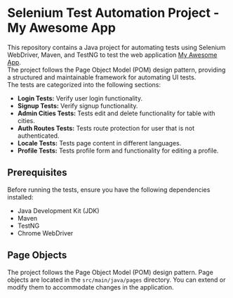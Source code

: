 # Selenium Test Automation Project - My Awesome App

This repository contains a Java project for automating tests using Selenium WebDriver,
Maven, and TestNG to test the web application [My Awesome App](https://vue-demo.daniel-avellaneda.com/).<br />
The project follows the Page Object Model (POM) design pattern, providing a structured and maintainable
framework for automating UI tests.<br /> The tests are categorized into the following sections:

- **Login Tests:** Verify user login functionality.
- **Signup Tests:** Verify signup functionality.
- **Admin Cities Tests:** Tests edit and delete functionality for table with cities.
- **Auth Routes Tests:** Tests route protection for user that is not authenticated.
- **Locale Tests:** Tests page content in different languages.
- **Profile Tests:** Tests profile form and functionality for editing a profile.

## Prerequisites

Before running the tests, ensure you have the following dependencies installed:

- Java Development Kit (JDK)
- Maven
- TestNG
- Chrome WebDriver

## Page Objects

The project follows the Page Object Model (POM) design pattern.
Page objects are located in the `src/main/java/pages` directory. You can extend or modify them to accommodate changes in the application.